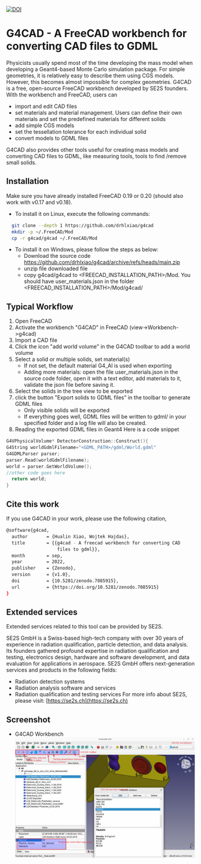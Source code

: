 [![DOI](https://zenodo.org/badge/DOI/10.5281/zenodo.7085915.svg)](https://doi.org/10.5281/zenodo.7085915)
# G4CAD   - A FreeCAD workbench for converting CAD files to GDML 

Physicists usually spend most of the time developing the mass model when developing a Geant4-based Monte Carlo simulation package. For simple geometries, it is relatively easy to describe them using CGS models. However, this becomes almost impossible for complex geometries. G4CAD is a free, open-source FreeCAD workbench developed by SE2S founders.  With the workbench and FreeCAD, users can 

* import and edit CAD files
* set materials and material management. Users can define their own materials and set the predefined materials for different solids
* add simple CGS models 
* set the tessellation tolerance for each individual solid
* convert models to GDML files

G4CAD also provides other tools useful for creating mass models and converting CAD files to GDML, like measuring tools, tools to find /remove small solids. 


## Installation
Make sure you have already installed FreeCAD 0.19 or 0.20 (should also work with v0.17 and v0.18).
* To install it on Linux, execute the following commands:

 ```sh
   git clone --depth 1 https://github.com/drhlxiao/g4cad
   mkdir -p ~/.FreeCAD/Mod
   cp -r g4cad/g4cad ~/.FreeCAD/Mod
 ```
 * To install it on Windows, please follow the steps as below:
   *  Download the source code https://github.com/drhlxiao/g4cad/archive/refs/heads/main.zip
   *  unzip file downloaded file
   *  copy g4cad/g4cad  to   <FREECAD_INSTALLATION_PATH>/Mod. 
     You should have user_materials.json in the folder <FREECAD_INSTALLATION_PATH>/Mod/g4cad/ 


## Typical Workflow
<ol>
<li> Open FreeCAD </li>
 <li> Activate the workbench "G4CAD" in FreeCAD (view->Workbench->g4cad)</li>
 <li> Import a CAD file </li>
 <li> Click the icon "add world volume" in the G4CAD toolbar to add a world volume </li>
 <li> Select a solid or multiple solids, set  material(s) 
	<ul><li> If not set, the default material G4_Al is used when exporting </li>
	<li> Adding more materials: open the file user_materials.json in the source code folder, open it with a text editor,  add materials to it, validate the json file before saving it. </li>
  </ul>
<li> Select the solids in the tree view to be exported</li>
<li> click the button "Export solids to GDML files" in the toolbar to generate GDML files
	<ul>
  <li>Only visible solids will be exported</li>
  <li> 
 If everything goes well, GDML files will be written to gdml/ in your specified folder and a log file will also be created.  
  </li></ul>
 </li>
<li> Reading the exported GDML files in Geant4
Here is a code snippet 
 </li>
 </ol>

```cpp 
G4VPhysicalVolume* DetectorConstruction::Construct(){
G4String worldGdmlFilename="<GDML_PATH>/gdml/World.gdml"
G4GDMLParser parser;
parser.Read(worldGdmlFilename);
world = parser.GetWorldVolume();     
//other code goes here
  return world;
}
 ```


## Cite this work
If you use G4CAD in your work, please use the following citation,
```sh
@software{g4cad,
  author       = {Hualin Xiao, Wojtek Hajdas},
  title        = {{g4cad - A freecad workbench for converting CAD 
                   files to gdml}},
  month        = sep,
  year         = 2022,
  publisher    = {Zenodo},
  version      = {v1.0},
  doi          = {10.5281/zenodo.7085915},
  url          = {https://doi.org/10.5281/zenodo.7085915}
}
```
## Extended services

Extended services related to this tool can be provided by SE2S.

SE2S GmbH is a Swiss-based high-tech company with over 30 years of experience in radiation qualification, particle detection, and data analysis. Its founders gathered profound expertise in radiation qualification and testing, electronics design, hardware and software development, and data evaluation for applications in aerospace.  SE2S GmbH offers next-generation services and products in the following fields:
* Radiation detection systems
* Radiation analysis software and services
* Radiation qualification and testing services
For more info about SE2S, please visit:  [https://se2s.ch](https://se2s.ch)

 ## Screenshot
 * G4CAD Workbench
![g4cad workbench](./screenshots/g4cad.png)


